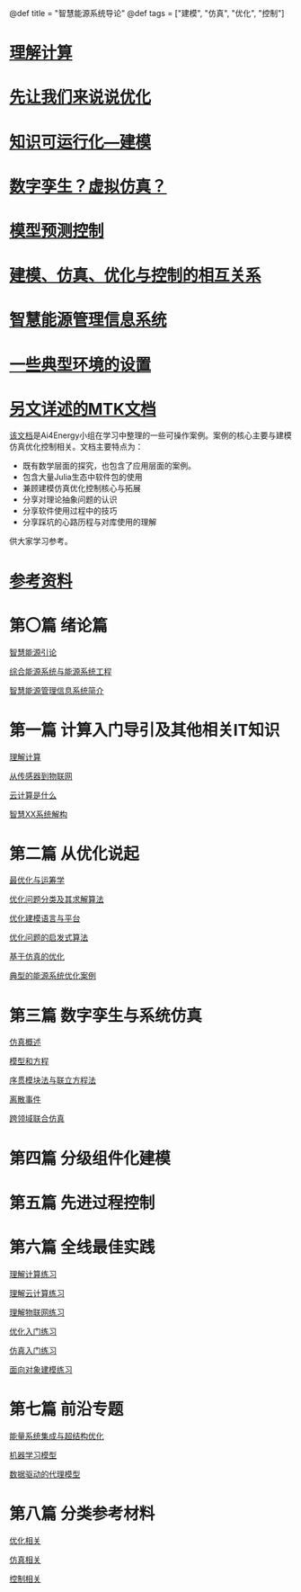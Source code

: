 @def title = "智慧能源系统导论"
@def tags = ["建模", "仿真", "优化", "控制"]

# [理解计算](cs4e-firstcourse)

# [先让我们来说说优化](optimization-intro)

# [知识可运行化—建模](modeling-intro)

# [数字孪生？虚拟仿真？](simulation-intro)

# [模型预测控制](mpc-intro)

# [建模、仿真、优化与控制的相互关系](alltogether)

# [智慧能源管理信息系统](ems-intro)

# [一些典型环境的设置](tools-prep)

# [另文详述的MTK文档](https://ai4energy.github.io/LearnDocs/dev/)

[该文档](https://ai4energy.github.io/LearnDocs/dev/)是Ai4Energy小组在学习中整理的一些可操作案例。案例的核心主要与建模仿真优化控制相关。文档主要特点为：

* 既有数学层面的探究，也包含了应用层面的案例。
* 包含大量Julia生态中软件包的使用
* 兼顾建模仿真优化控制核心与拓展
* 分享对理论抽象问题的认识
* 分享软件使用过程中的技巧
* 分享踩坑的心路历程与对库使用的理解

供大家学习参考。



# [参考资料](references)

# 第〇篇 绪论篇

[智慧能源引论](introduction)

[综合能源系统与能源系统工程](energy-system-engineering)

[智慧能源管理信息系统简介](energy-management-system)

# 第一篇 计算入门导引及其他相关IT知识

[理解计算](cs4e-firstcourse)

[从传感器到物联网](internet-of-things)

[云计算是什么](cloud-computing)

[智慧XX系统解构](stucture-of-smartsystems)

# 第二篇 从优化说起

[最优化与运筹学](optimization-intro)

[优化问题分类及其求解算法](classification-optimization)

[优化建模语言与平台](language-4-optimization)

[优化问题的启发式算法](metaheuristics-optimization)

[基于仿真的优化](simulation-based-optimization)

[典型的能源系统优化案例](examples-of-energyrelatedoptimization)

# 第三篇 数字孪生与系统仿真

[仿真概述](simulation-intro)

[模型和方程](models-and-equations)

[序贯模块法与联立方程法](methods-4-simulation-solve)

[离散事件](discrete-events)

[跨领域联合仿真](co-simulation)


# 第四篇 分级组件化建模



# 第五篇 先进过程控制

# 第六篇 全线最佳实践

[理解计算练习]()

[理解云计算练习]()

[理解物联网练习]()

[优化入门练习]()

[仿真入门练习]()

[面向对象建模练习]()

# 第七篇 前沿专题

[能量系统集成与超结构优化]()

[机器学习模型]()

[数据驱动的代理模型]()

# 第八篇 分类参考材料

[优化相关](optimization-references)

[仿真相关](simulation-references)

[控制相关](control-references)
